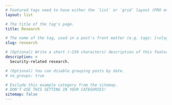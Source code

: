 ```yaml
---
# Featured tags need to have either the `list` or `grid` layout (PRO only).
layout: list

# The title of the tag's page.
title: Research

# The name of the tag, used in a post's front matter (e.g. tags: [<slug>]).
slug: research

# (Optional) Write a short (~150 characters) description of this featured tag.
description: >
  Security-related research.

# (Optional) You can disable grouping posts by date.
# no_groups: true

# Exclude this example category from the sitemap.
# DON'T USE THIS SETTING IN YOUR CATEGORIES!
sitemap: false
---
```

